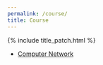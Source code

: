 ```yaml
---
permalink: /course/
title: Course
---
```


{% include title_patch.html %}


- [Computer Network](./net.md)